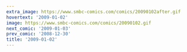 ```yaml
---
extra_image: https://www.smbc-comics.com/comics/20090102after.gif
hovertext: '2009-01-02'
image: https://www.smbc-comics.com/comics/20090102.gif
next_comic: '2009-01-03'
prev_comic: '2008-12-30'
title: '2009-01-02'
---
```



